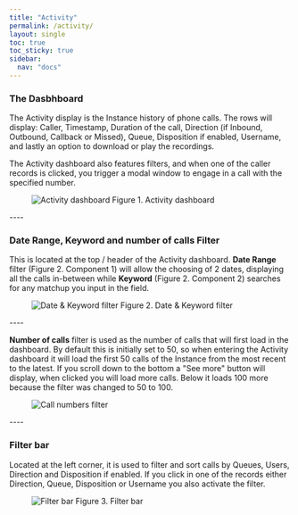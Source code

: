```yaml
---
title: "Activity"
permalink: /activity/
layout: single
toc: true
toc_sticky: true
sidebar: 
  nav: "docs"
---
```


### The Dasbhboard

The Activity display is the Instance history of phone calls. The rows will display: Caller, Timestamp, Duration of the call, Direction (if Inbound, Outbound, Callback or Missed), Queue, Disposition if enabled, Username, and lastly an option to download or play the recordings.

The Activity dashboard also features filters, and when one of the caller records is clicked, you trigger a modal window to engage in a call with the specified number.

<figure>
   <img src="{{ '/assets/images/activity-dashboard.jpg' }}" alt="Activity dashboard">
   <span>Figure 1. Activity dashboard</span>
</figure>
----

### Date Range, Keyword and number of calls Filter

This is located at the top / header of the Activity dashboard. **Date Range** filter (Figure 2. Component 1) will allow the choosing of 2 dates, displaying all the calls in-between while **Keyword** (Figure 2. Component 2) searches for any matchup you input in the field.

<figure>
   <img src="{{ '/assets/images/date-keyword-filter.jpg' }}" alt="Date & Keyword filter">
   <span>Figure 2. Date & Keyword filter</span>
</figure>
----

**Number of calls** filter is used as the number of calls that will first load in the dashboard. By default this is initially set to 50, so when entering the Activity dashboard it will load the first 50 calls of the Instance from the most recent to the latest. If you scroll down to the bottom a "See more" button will display, when clicked you will load more calls. Below it loads 100 more because the filter was changed to 50 to 100.

<figure>
   <img src="{{ '/assets/images/calls-number-filter.gif' }}" alt="Call numbers filter">
</figure>
----

### Filter bar

Located at the left corner, it is used to filter and sort calls by Queues, Users, Direction and Disposition if enabled. If you click in one of the records either Direction, Queue, Disposition or Username you also activate the filter.

<figure>
   <img src="{{ '/assets/images/filter-bar.jpg' }}" alt="Filter bar">
   <span>Figure 3. Filter bar</span>
</figure>